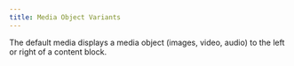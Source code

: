 ```yaml
---
title: Media Object Variants
---
```


The default media displays a media object (images, video, audio) to the left or right of a content block.